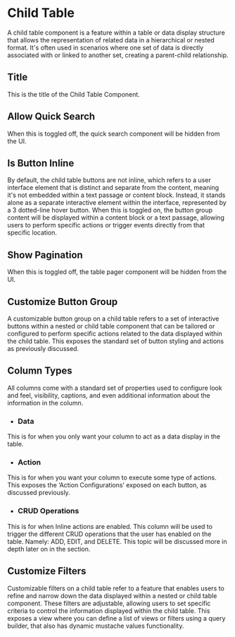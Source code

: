 # Child Table

A child table component is a feature within a table or data display structure that allows the representation of related data in a hierarchical or nested format. It's often used in scenarios where one set of data is directly associated with or linked to another set, creating a parent-child relationship.

## Title

This is the title of the Child Table Component.

## Allow Quick Search

When this is toggled off, the quick search component will be hidden from the UI.

## Is Button Inline

By default, the child table buttons are not inline, which refers to a user interface element that is distinct and separate from the content, meaning it's not embedded within a text passage or content block. Instead, it stands alone as a separate interactive element within the interface, represented by a 3 dotted-line hover button. When this is toggled on, the button group content will be displayed within a content block or a text passage, allowing users to perform specific actions or trigger events directly from that specific location.

## Show Pagination

When this is toggled off, the table pager component will be hidden from the UI.

## Customize Button Group

A customizable button group on a child table refers to a set of interactive buttons within a nested or child table component that can be tailored or configured to perform specific actions related to the data displayed within the child table. This exposes the standard set of button styling and actions as previously discussed.

## Column Types

All columns come with a standard set of properties used to configure look and feel, visibility, captions, and even additional information about the information in the column.

- ### Data

This is for when you only want your column to act as a data display in the table.

- ### Action

This is for when you want your column to execute some type of actions. This exposes the ‘Action Configurations’ exposed on each button, as discussed previously.

- ### CRUD Operations

This is for when Inline actions are enabled. This column will be used to trigger the different CRUD operations that the user has enabled on the table. Namely: ADD, EDIT, and DELETE. This topic will be discussed more in depth later on in the section.

## Customize Filters

Customizable filters on a child table refer to a feature that enables users to refine and narrow down the data displayed within a nested or child table component. These filters are adjustable, allowing users to set specific criteria to control the information displayed within the child table. This exposes a view where you can define a list of views or filters using a query builder, that also has dynamic mustache values functionality.

